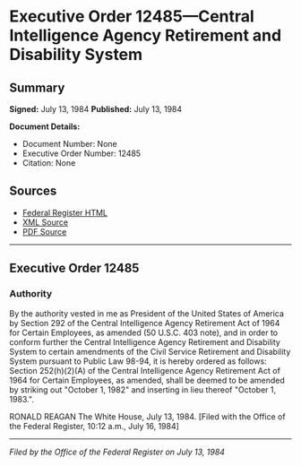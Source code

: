 # Executive Order 12485—Central Intelligence Agency Retirement and Disability System

## Summary

**Signed:** July 13, 1984
**Published:** July 13, 1984

**Document Details:**
- Document Number: None
- Executive Order Number: 12485
- Citation: None

## Sources
- [Federal Register HTML](https://www.presidency.ucsb.edu/documents/executive-order-12485-central-intelligence-agency-retirement-and-disability-system)
- [XML Source](None)
- [PDF Source](None)

---

## Executive Order 12485

### Authority

By the authority vested in me as President of the United States of America by Section 292 of the Central Intelligence Agency Retirement Act of 1964 for Certain Employees, as amended (50 U.S.C. 403 note), and in order to conform further the Central Intelligence Agency Retirement and Disability System to certain amendments of the Civil Service Retirement and Disability System pursuant to Public Law 98-94, it is hereby ordered as follows:
Section 252(h)(2)(A) of the Central Intelligence Agency Retirement Act of 1964 for Certain Employees, as amended, shall be deemed to be amended by striking out "October 1, 1982" and inserting in lieu thereof "October 1, 1983.".

RONALD REAGAN
The White House,
July 13, 1984.
[Filed with the Office of the Federal Register, 10:12 a.m., July 16, 1984]

---

*Filed by the Office of the Federal Register on July 13, 1984*
